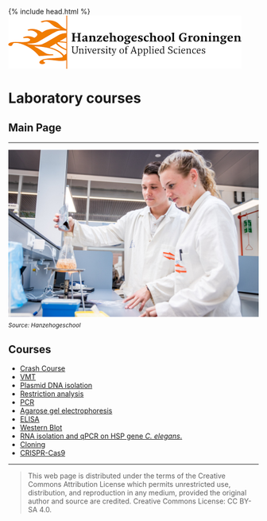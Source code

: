 {% include head.html %}
![Hanze](./hanze/hanze.png)

# Laboratory courses

## Main Page
---

![Pic](./impression/impression.jpg)
*<sub>Source: Hanzehogeschool</sub>*

## Courses
- [Crash Course](./short/short.md) 
- [VMT](./vmt/00_vmt_index.md) 
- [Plasmid DNA isolation](./nucleic_acid_isolation/nucleic_acid_isolation.md) 
- [Restriction analysis](./restriction_analysis/restriction_analysis.md) 
- [PCR](./pcr/pcr.md) 
- [Agarose gel electrophoresis](./agerose_gel_electrophoresis/agerose_gel_electropheresis.md)
- [ELISA](./elisa/elisa.md) 
- [Western Blot](./western_blot/western_blot.md) 
- [RNA isolation and qPCR on HSP gene *C. elegans*. ](./elegans/elegans.md) 
- [Cloning](./cloning/cloning.md) 
- [CRISPR-Cas9](./crispr/crispr.md) 

--- 


>This web page is distributed under the terms of the Creative Commons Attribution License which permits unrestricted use, distribution, and reproduction in any medium, provided the original author and source are credited.
>Creative Commons License: CC BY-SA 4.0.

